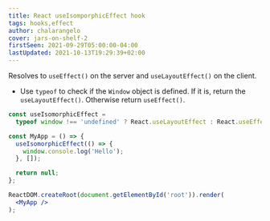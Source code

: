 ```yaml
---
title: React useIsomporphicEffect hook
tags: hooks,effect
author: chalarangelo
cover: jars-on-shelf-2
firstSeen: 2021-09-29T05:00:00-04:00
lastUpdated: 2021-10-13T19:29:39+02:00
---
```


Resolves to `useEffect()` on the server and `useLayoutEffect()` on the client.

- Use `typeof` to check if the `Window` object is defined. If it is, return the `useLayoutEffect()`. Otherwise return `useEffect()`.

```jsx
const useIsomorphicEffect =
  typeof window !== 'undefined' ? React.useLayoutEffect : React.useEffect;
```

```jsx
const MyApp = () => {
  useIsomorphicEffect(() => {
    window.console.log('Hello');
  }, []);

  return null;
};

ReactDOM.createRoot(document.getElementById('root')).render(
  <MyApp />
);
```
